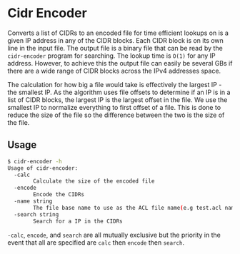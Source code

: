 # Cidr Encoder

Converts a list of CIDRs to an encoded file for time efficient lookups on is a given IP address in any of the CIDR blocks.  Each CIDR block is on its own line in the input file.  The output file is a binary file that can be read by the `cidr-encoder` program for searching.  The lookup time is `O(1)` for any IP address.  However, to achieve this the output file can easily be several GBs if there are a wide range of CIDR blocks across the IPv4 addresses space.

The calculation for how big a file would take is effectively the largest IP - the smallest IP.  As the algorithm uses file offsets to determine if an IP is in a list of CIDR blocks, the largest IP is the largest offset in the file.  We use the smallest IP to normalize everything to first offset of a file.  This is done to reduce the size of the file so the difference between the two is the size of the file.

## Usage

```bash
$ cidr-encoder -h
Usage of cidr-encoder:
  -calc
        Calculate the size of the encoded file
  -encode
        Encode the CIDRs
  -name string
        The file base name to use as the ACL file name(e.g test.acl name is test)
  -search string
        Search for a IP in the CIDRs
```

`-calc`, `encode`, and `search` are all mutually exclusive but the priority in the event that all are specified are `calc` then `encode` then `search`.
